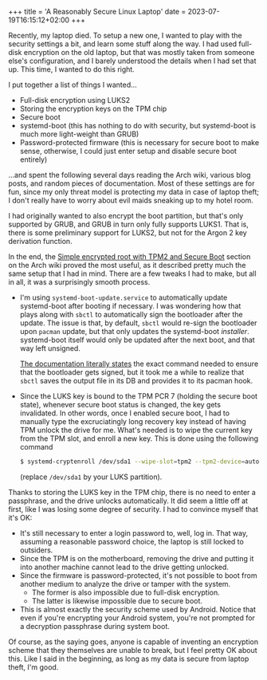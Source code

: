 +++
title = 'A Reasonably Secure Linux Laptop'
date = 2023-07-19T16:15:12+02:00
+++

Recently, my laptop died. To setup a new one, I wanted to play with the 
security settings a bit, and learn some stuff along the way. I had used
full-disk encryption on the old laptop, but that was mostly taken from someone 
else's configuration, and I barely understood the details when I had set that 
up. This time, I wanted to do this right.

I put together a list of things I wanted...

- Full-disk encryption using LUKS2
- Storing the encryption keys on the TPM chip
- Secure boot
- systemd-boot (this has nothing to do with security, but systemd-boot is much 
  more light-weight than GRUB)
- Password-protected firmware (this is necessary for secure boot to make sense, 
  otherwise, I could just enter setup and disable secure boot entirely)

...and spent the following several days reading the Arch wiki, various blog 
posts, and random pieces of documentation. Most of these settings are for fun, 
since my only threat model is protecting my data in case of laptop theft; I 
don't really have to worry about evil maids sneaking up to my hotel room.

I had originally wanted to also encrypt the boot partition, but that's only 
supported by GRUB, and GRUB in turn only fully supports LUKS1. That is, there 
is some preliminary support for LUKS2, but not for the Argon 2 key derivation 
function.

In the end, the [Simple encrypted root with TPM2 and Secure 
Boot](https://wiki.archlinux.org/title/Dm-crypt/Encrypting_an_entire_system#Simple_encrypted_root_with_TPM2_and_Secure_Boot) 
section on the Arch wiki proved the most useful, as it described pretty much 
the same setup that I had in mind. There are a few tweaks I had to make, but 
all in all, it was a surprisingly smooth process.

- I'm using `systemd-boot-update.service` to automatically update systemd-boot 
  after booting if necessary. I was wondering how that plays along with `sbctl` 
  to automatically sign the bootloader after the update. The issue is that, by 
  default, `sbctl` would re-sign the bootloader upon `pacman` update, but that 
  only updates the systemd-boot _installer_. systemd-boot itself would only be 
  updated after the next boot, and that way left unsigned.

  [The documentation literally 
  states](https://wiki.archlinux.org/title/Unified_Extensible_Firmware_Interface/Secure_Boot#Automatic_signing_with_the_pacman_hook) 
  the exact command needed to ensure that the bootloader gets signed, but it 
  took me a while to realize that `sbctl` saves the output file in its DB and 
  provides it to its pacman hook.
- Since the LUKS key is bound to the TPM PCR 7 (holding the secure boot state), 
  whenever secure boot status is changed, the key gets invalidated. In other 
  words, once I enabled secure boot, I had to manually type the excruciatingly 
  long recovery key instead of having TPM unlock the drive for me. What's 
  needed is to wipe the current key from the TPM slot, and enroll a new key. 
  This is done using the following command
  ```bash
  $ systemd-cryptenroll /dev/sda1 --wipe-slot=tpm2 --tpm2-device=auto
  ```
  (replace `/dev/sda1` by your LUKS partition).

Thanks to storing the LUKS key in the TPM chip, there is no need to enter a 
passphrase, and the drive unlocks automatically. It did seem a little off at 
first, like I was losing some degree of security. I had to convince myself that 
it's OK:

- It's still necessary to enter a login password to, well, log in. That way, 
  assuming a reasonable password choice, the laptop is still locked to 
  outsiders.
- Since the TPM is on the motherboard, removing the drive and putting it into 
  another machine cannot lead to the drive getting unlocked.
- Since the firmware is password-protected, it's not possible to boot from 
  another medium to analyze the drive or tamper with the system.
  - The former is also impossible due to full-disk encryption.
  - The latter is likewise impossible due to secure boot.
- This is almost exactly the security scheme used by Android. Notice that even 
  if you're encrypting your Android system, you're not prompted for a 
  decryption passphrase during system boot.

Of course, as the saying goes, anyone is capable of inventing an encryption 
scheme that they themselves are unable to break, but I feel pretty OK about 
this. Like I said in the beginning, as long as my data is secure from laptop 
theft, I'm good.

